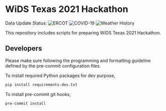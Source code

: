 # WiDS Texas 2021 Hackathon
Data Update Status:
![ERCOT](https://github.com/WiDSTexas2021/hackathon/actions/workflows/update-ercot-hourly-load.yml/badge.svg)
![COVID-19](https://github.com/WiDSTexas2021/hackathon/actions/workflows/update-covid.yml/badge.svg)
![Weather History](https://github.com/WiDSTexas2021/hackathon/actions/workflows/update-past-weather.yml/badge.svg)

This repository includes scripts for preparing WiDS Texas 2021 Hackathon.

## Developers

Please make sure following the programming and formatting guideline defined by the pre-commit configuration files.

To install required Python packages for dev purpose,

```bash
pip install requirements-dev.txt
```

To install pre-commit git hooks,

```bash
pre-commit install
```
